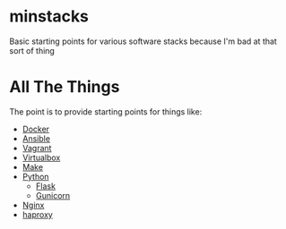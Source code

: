 # minstacks
Basic starting points for various software stacks because I'm bad at that sort of thing

# All The Things
The point is to provide starting points for things like:
* [Docker](https://www.docker.com/)
* [Ansible](https://docs.ansible.com/)
* [Vagrant](https://www.vagrantup.com/)
* [Virtualbox](https://www.virtualbox.org/)
* [Make](https://www.gnu.org/software/make/)
* [Python](https://www.python.org/)
  * [Flask](http://flask.pocoo.org/)
  * [Gunicorn](https://gunicorn.org/)
* [Nginx](https://www.nginx.com/)
* [haproxy](http://www.haproxy.org/)

